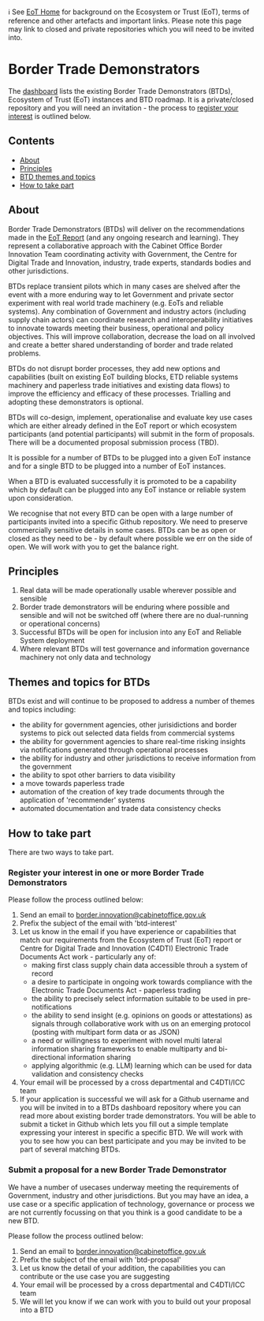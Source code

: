 ℹ️ See [EoT Home](https://github.com/ecosystem-of-trust) for background on the Ecosystem or Trust (EoT), terms of reference and other artefacts and important links. Please note this page may link to closed and private repositories which you will need to be invited into.

# Border Trade Demonstrators

The [dashboard](https://github.com/border-trade-demonstrators/dashboard) lists the existing Border Trade Demonstrators (BTDs), Ecosystem of Trust (EoT) instances and BTD roadmap. It is a private/closed repository and you will need an invitation - the process to [register your interest](https://github.com/border-trade-demonstrators#register-your-interest-in-one-or-more-border-trade-demonstrators) is outlined below.

## Contents

- [About](https://github.com/border-trade-demonstrators#about)
- [Principles](https://github.com/border-trade-demonstrators#principles)
- [BTD themes and topics](https://github.com/border-trade-demonstrators#themes-and-topics-for-btds)
- [How to take part](https://github.com/border-trade-demonstrators#how-to-take-part)

## About

Border Trade Demonstrators (BTDs) will deliver on the recommendations made in the [EoT Report](https://www.gov.uk/government/publications/the-ecosystem-of-trust-evaluation-report-2023) (and any ongoing research and learning). They represent a collaborative approach with the Cabinet Office Border Innovation Team coordinating activity with Government, the Centre for Digital Trade and Innovation, industry, trade experts, standards bodies and other jurisdictions.

BTDs replace transient pilots which in many cases are shelved after the event with a more enduring way to let Government and private sector experiment with real world trade machinery (e.g. EoTs and reliable systems). Any combination of Government and industry actors (including supply chain actors) can coordinate research and interoperability initiatives to innovate towards meeting their business, operational and policy objectives. This will improve collaboration, decrease the load on all involved and create a better shared understanding of border and trade related problems.

BTDs do not disrupt border processes, they add new options and capabilities (built on existing EoT building blocks, ETD reliable systems machinery and paperless trade initiatives and existing data flows) to improve the efficiency and efficacy of these processes. Trialling and adopting these demonstrators is optional.

BTDs will co-design, implement, operationalise and evaluate key use cases which are either already defined in the EoT report or which ecosystem participants (and potential participants) will submit in the form of proposals. There will be a documented proposal submission process (TBD).

It is possible for a number of BTDs to be plugged into a given EoT instance and for a single BTD to be plugged into a number of EoT instances.

When a BTD is evaluated successfully it is promoted to be a capability which by default can be plugged into any EoT instance or reliable system upon consideration.

We recognise that not every BTD can be open with a large number of participants invited into a specific Github repository. We need to preserve commercially sensitive details in some cases. BTDs can be as open or closed as they need to be - by default where possible we err on the side of open. We will work with you to get the balance right.

## Principles

1. Real data will be made operationally usable wherever possible and sensible
2. Border trade demonstrators will be enduring where possible and sensible and will not be switched off (where there are no dual-running or operational concerns)
3. Successful BTDs will be open for inclusion into any EoT and Reliable System deployment
4. Where relevant BTDs will test governance and information governance machinery not only data and technology

## Themes and topics for BTDs

BTDs exist and will continue to be proposed to address a number of themes and topics including:

- the ability for government agencies, other jurisidictions and border systems to pick out selected data fields from commercial systems
- the ability for government agencies to share real-time risking insights via notifications generated through operational processes
- the ability for industry and other jurisdictions to receive information from the government
- the ability to spot other barriers to data visibility
- a move towards paperless trade
- automation of the creation of key trade documents through the application of 'recommender' systems
- automated documentation and trade data consistency checks

## How to take part

There are two ways to take part.

### Register your interest in one or more Border Trade Demonstrators

Please follow the process outlined below:
1. Send an email to border.innovation@cabinetoffice.gov.uk
2. Prefix the subject of the email with 'btd-interest'
3. Let us know in the email if you have experience or capabilities that match our requirements from the Ecosystem of Trust (EoT) report or Centre for Digital Trade and Innovation (C4DTI) Electronic Trade Documents Act work - particularly any of:
   - making first class supply chain data accessible throuh a system of record
   - a desire to participate in ongoing work towards compliance with the Electronic Trade Documents Act - paperless trading
   - the ability to precisely select information suitable to be used in pre-notifications
   - the ability to send insight (e.g. opinions on goods or attestations) as signals through collaborative work with us on an emerging protocol (posting with multipart form data or as JSON)
   - a need or willingness to experiment with novel multi lateral information sharing frameworks to enable multiparty and bi-directional information sharing
   - applying algorithmic (e.g. LLM) learning which can be used for data validation and consistency checks
4. Your email will be processed by a cross departmental and C4DTI/ICC team
5. If your application is successful we will ask for a Github username and you will be invited in to a BTDs dashboard repository where you can read more about existing border trade demonstrators. You will be able to submit a ticket in Github which lets you fill out a simple template expressing your interest in specific a specific BTD. We will work with you to see how you can best participate and you may be invited to be part of several matching BTDs.

### Submit a proposal for a new Border Trade Demonstrator

We have a number of usecases underway meeting the requirements of Government, industry and other jurisdictions. But you may have an idea, a use case or a specific application of technology, governance or process we are not currently focussing on that you think is a good candidate to be a new BTD.

Please follow the process outlined below:
1. Send an email to border.innovation@cabinetoffice.gov.uk
2. Prefix the subject of the email with 'btd-proposal'
3. Let us know the detail of your addition, the capabilities you can contribute or the use case you are suggesting
4. Your email will be processed by a cross departmental and C4DTI/ICC team
5. We will let you know if we can work with you to build out your proposal into a BTD
